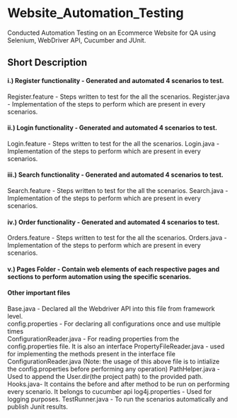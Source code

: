 # Website_Automation_Testing
Conducted Automation Testing on an Ecommerce Website for QA using Selenium, WebDriver API, Cucumber and JUnit. 

## Short Description 

#### i.) Register functionality - Generated and automated 4 scenarios to test. 
Register.feature - Steps written to test for the all the scenarios. 
Register.java - Implementation of the steps to perform which are present in every scenarios.

#### ii.) Login functionality - Generated and automated 4 scenarios to test. 
Login.feature - Steps written to test for the all the scenarios. 
Login.java - Implementation of the steps to perform which are present in every scenarios.

#### iii.) Search functionality - Generated and automated 4 scenarios to test. 
Search.feature - Steps written to test for the all the scenarios. 
Search.java - Implementation of the steps to perform which are present in every scenarios.

#### iv.) Order functionality - Generated and automated 4 scenarios to test. 
Orders.feature - Steps written to test for the all the scenarios. 
Orders.java - Implementation of the steps to perform which are present in every scenarios.

#### v.) Pages Folder - Contain web elements of each respective pages and sections to perform automation using the specific scenarios. 

#### Other important files
Base.java - Declared all the Webdriver API into this file from framework level. <br/>
config.properties - For declaring all configurations once and use multiple times  
ConfigurationReader.java - For reading properties from the config.properties file. It is also an interface 
PropertyFileReader.java -  used for implementing the methods present in the interface file ConfigurationReader.java  (Note: the usage of this above file is to intialize the config.properties before performing any operation)
PathHelper.java - Used to append the User.dir(the project path) to the provided path. 
Hooks.java- It contains the before and after method to be run on performing every scenario. It belongs to cucumber api
log4j.properties - Used for logging purposes. 
TestRunner.java - To run the scenarios automatically and publish Junit results. 

